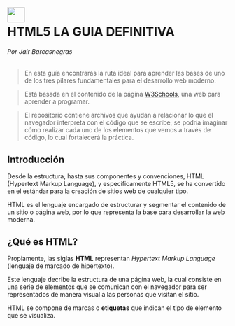 
<img src="https://upload.wikimedia.org/wikipedia/commons/thumb/3/38/HTML5_Badge.svg/600px-HTML5_Badge.svg.png" width="40" height="35" style="float:left;margin-right:20px;">

# HTML5 LA GUIA DEFINITIVA
###### Por Jair Barcasnegras

> En esta guía encontrarás la ruta ideal para aprender las bases de uno de los tres pilares fundamentales para el desarrollo web moderno. 

>Está basada en el contenido de la página [W3Schools](https://www.w3schools.com), una web para aprender a programar.

>El repositorio contiene archivos que ayudan a relacionar lo que el navegador interpreta con el código que se escribe, se podría imaginar cómo realizar cada uno de los elementos que vemos a través de código, lo cual fortalecerá la práctica.

## Introducción

Desde la estructura, hasta sus componentes y convenciones, HTML (Hypertext Markup Language), y específicamente HTML5, se ha convertido en el estándar para la creación de sitios web de cualquier tipo.

HTML es el lenguaje encargado de estructurar y segmentar el contenido de un sitio o página web, por lo que representa la base para desarrollar la web moderna.

## ¿Qué es HTML?

Propiamente, las siglas **HTML** representan *Hypertext Markup Language* (lenguaje de marcado de hipertexto). 

Este lenguaje decribe la estructura de una página web, la cual consiste en una serie de elementos que se comunican con el navegador para ser representados de manera visual a las personas que visitan el sitio.

HTML se compone de marcas o **etiquetas** que indican el tipo de elemento que se visualiza.


